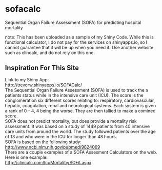 # sofacalc
Sequential Organ Failure Assessment (SOFA) for predicting hospital mortality

note: This has been uploaded as a sample of my Shiny Code.  While this is functional calculator, I do not pay for the services on shinyapps.io, so I cannot guarantee that it will be up when you need it.  Use another website such as clincalc, and do not rely on this one.

## Inspiration For This Site
Link to my Shiny App:<br/>
http://trevorw.shinyapps.io/SOFACalc/<br/>
The Sequential Organ Failure Assessment (SOFA) is used to track the a patients status while in the intensive care unit (ICU). The score is the conglomeration six different scores relating to: respiratory, cardiovascular, hepatic, coagulation, renal and neurological systems.
Each system is given a rank of 0 - 4, 4 being the worse.  They are then tallied to make a comined score.<br/>
SOFA does not predict mortality, but does provide a mortality risk assessment. It was based on a study of 1449 patients from 40 intensive care units from around the world. The study followed patients over the age of 13 and who were in the ICU for longer than 48 hours.<br/>
SOFA is based on the following study:<br/>
http://www.ncbi.nlm.nih.gov/pubmed/9824069<br/>
There are a couple examples of a SOFA Assesment Calculators on the web.  Here is one example:<br/>
http://clincalc.com/IcuMortality/SOFA.aspx<br/>

